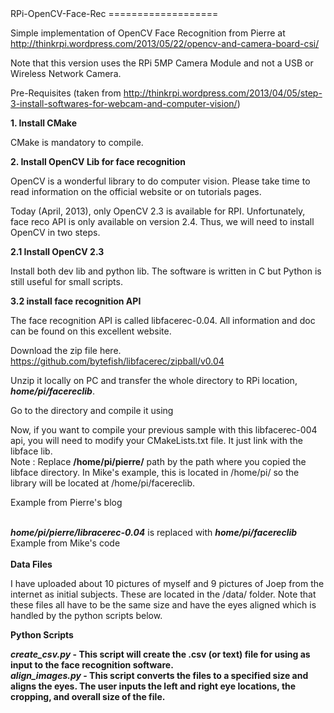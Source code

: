 <html>
<body>
RPi-OpenCV-Face-Rec
===================

Simple implementation of OpenCV Face Recognition from Pierre at http://thinkrpi.wordpress.com/2013/05/22/opencv-and-camera-board-csi/

Note that this version uses the RPi 5MP Camera Module and not a USB or Wireless Network Camera.


Pre-Requisites (taken from http://thinkrpi.wordpress.com/2013/04/05/step-3-install-softwares-for-webcam-and-computer-vision/)

<b> 1. Install CMake </b>

CMake is mandatory to compile.

<pre class="code-text-only" style="display: none;">
<code>sudo apt-get update</code><br>
<code>sudo apt-get install cmake</code>
</pre>

<b> 2. Install OpenCV Lib for face recognition </b>

OpenCV is a wonderful library to do computer vision. Please take time to read information on the official website or on tutorials pages.

Today (April, 2013), only OpenCV 2.3 is available for RPI. Unfortunately, face reco API is only available on version 2.4. Thus, we will need to install OpenCV in two steps.

<b> 2.1 Install OpenCV 2.3 </b>

Install both dev lib and python lib. The software is written in C but Python is still useful for small scripts.

<pre class="code-text-only" style="display: none;">
sudo apt-get update
sudo apt-get install libopencv-dev
sudo apt-get install python-opencv
</pre>

<b> 3.2 install face recognition API</b>

The face recognition API is called libfacerec-0.04. All information and doc can be found on this excellent website.

Download the zip file here. https://github.com/bytefish/libfacerec/zipball/v0.04

Unzip it locally on PC and transfer the whole directory to RPi location, <b><i>home/pi/facereclib</i></b>.

Go to the directory and compile it using

<pre class="code-text-only" style="display: none;">
cmake .
make
</pre>

Now, if you want to compile your previous sample with this libfacerec-004 api, you will need to modify your CMakeLists.txt file. It just link with the libface lib.
<br>Note : Replace <b>/home/pi/pierre/</b> path by the path where you copied the libface directory. In Mike's example, this is located in /home/pi/ so the library will be located at /home/pi/facereclib.


Example from Pierre's blog <br>
<pre class="code-text-only" style="display: none;">
cmake_minimum_required(VERSION 2.8)
project( <b>camcv</b> )
SET(COMPILE_DEFINITIONS -Werror)
#OPENCV
find_package( OpenCV REQUIRED )

#except if you.re pierre, change the folder where you installed libfacerec
#optional, only if you want to go till step 6 : face recognition
link_directories( <b><i>/home/pi/pierre/libfacerec-0.04</i></b> ) 

include_directories(/opt/vc/userland/host_applications/linux/libs/bcm_host/include)
include_directories(/opt/vc/userland/interface/vcos)
include_directories(/opt/vc/userland)
include_directories(/opt/vc/userland/interface/vcos/pthreads)
include_directories(/opt/vc/userland/interface/vmcs_host/linux)
add_executable(<b>camcv</b> RaspiCamControl.c RaspiCLI.c RaspiPreview.c camcv.c)
target_link_libraries(camcv /opt/vc/lib/libmmal_core.so /opt/vc/lib/libmmal_util.so /opt/vc/lib/libmmal_vc_client.so /opt/vc/lib/libvcos.so /opt/vc/lib/libbcm_host.so <b><i>/home/pi/pierre/libfacerec-0.04/libopencv_facerec.a</i></b> ${OpenCV_LIBS})
</pre>
<br>
<i><b>home/pi/pierre/libracerec-0.04</b></i> is replaced with <i><b>home/pi/facereclib</b></i>
<br>
Example from Mike's code<br>
<pre class="code-text-only" style="display: none;">
cmake_minimum_required(VERSION 2.8)
project( <b>camcv_vid1</b> )

SET(COMPILE_DEFINITIONS -Werror)

#OPENCV
find_package( OpenCV REQUIRED )

link_directories( <b><i>/home/pi/facereclib</i></b> )

include_directories(/opt/vc/userland/host_applications/linux/libs/bmc_host/include)
include_directories(/opt/vc/userland/interface/vcos)
include_directories(/opt/vc/userland)
include_directories(/opt/vc/userland/interface/vcos/pthreads)
include_directories(/opt/vc/userland/interface/vmcs_host/linux)
include_directories(/opt/vc/include)

add_executable(<b>camcv_vid1</b> RaspiCamControl.c RaspiCLI.c RaspiPreview.c camcv_vid1.cpp)
target_link_libraries(camcv_vid1 /opt/vc/lib/libmmal_core.so
/opt/vc/lib/libmmal_util.so /opt/vc/lib/libmmal_vc_client.so
/opt/vc/lib/libvcos.so /opt/vc/lib/libbcm_host.so <b><i>/home/pi/facereclib/libopencv_facerec.a</i></b> ${OpenCV_LIBS})
</pre>
<br>
<b> Data Files</b>

I have uploaded about 10 pictures of myself and 9 pictures of Joep from the internet as initial subjects. These are located in the /data/ folder.
Note that these files all have to be the same size and have the eyes aligned which is handled by the python scripts below.

<b> Python Scripts<b>

<b><i>create_csv.py</i></b> - This script will create the .csv (or text) file for using as input to the face recognition software.<br>
<b><i>align_images.py</i></b> - This script converts the files to a specified size and aligns the eyes. The user inputs the left and right eye locations, the cropping, and overall size of the file.<br>
</body>
</html>
